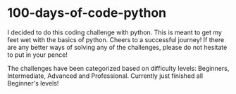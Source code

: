 # 100-days-of-code-python
I decided to do this coding challenge with python. This is meant to get my feet wet with the basics of python. Cheers to a successful journey! 
If there are any better ways of solving any of the challenges, please do not hesitate to put in your pence!

The challenges have been categorized based on difficulty levels: Beginners, Intermediate, Advanced and Professional.
Currently just finished all Beginner's levels!
